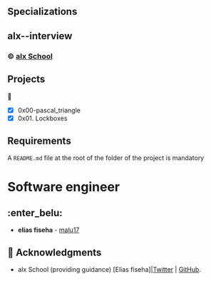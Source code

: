 ## Specializations
## alx--interview
### :copyright: **[alx School](https://www.alx.com/)**

## Projects
:open_file_folder:
* [x] 0x00-pascal_triangle
* [x] 0x01. Lockboxes

## Requirements
A ```README.md``` file at the root of the folder of the project is mandatory

# Software engineer
## :enter_belu: 
* **elias fiseha** - [malu17](https://github.com/malu17)

## :mega: Acknowledgments

* alx School (providing guidance)
[Elias fiseha]|[Twitter](https://twitter.com/eliasfiseha1) | [GitHub](https://github.com/malu17).
